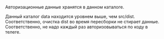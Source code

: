 Авторизационные данные хранятся в данном каталоге.

Данный каталог data находится уровнем выше, чем src/dist.
Соответственно, очистка dist во время пересборки не стирает данные.
Соответственно, не надо каждый раз авторизовываться по коду в телеге.
